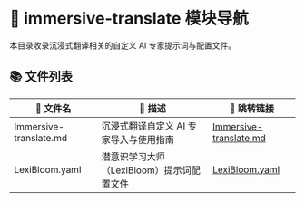 # 📂 immersive-translate 模块导航

本目录收录沉浸式翻译相关的自定义 AI 专家提示词与配置文件。

## 📚 文件列表

| 📄 文件名 | 📄 描述 | 🔗 跳转链接 |
|-----------|--------|-------------|
| Immersive-translate.md | 沉浸式翻译自定义 AI 专家导入与使用指南 | [Immersive-translate.md](Immersive-translate.md) |
| LexiBloom.yaml | 潜意识学习大师（LexiBloom）提示词配置文件 | [LexiBloom.yaml](LexiBloom.yaml) |
